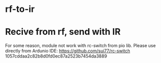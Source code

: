 # rf-to-ir
Recive from rf, send with IR
============================

For some reason, module not work
with rc-switch from pio lib.
Please use directly from Ardunio IDE:
https://github.com/sui77/rc-switch 1057cddaa2c82b8d0fd0ec87a2523b7454da3889

